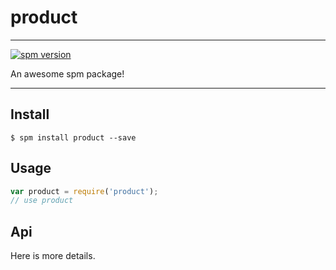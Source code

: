 # product

---

[![spm version](http://spmjs.io/badge/product)](http://spmjs.io/package/product)

An awesome spm package!

---

## Install

```
$ spm install product --save
```

## Usage

```js
var product = require('product');
// use product
```

## Api

Here is more details.

